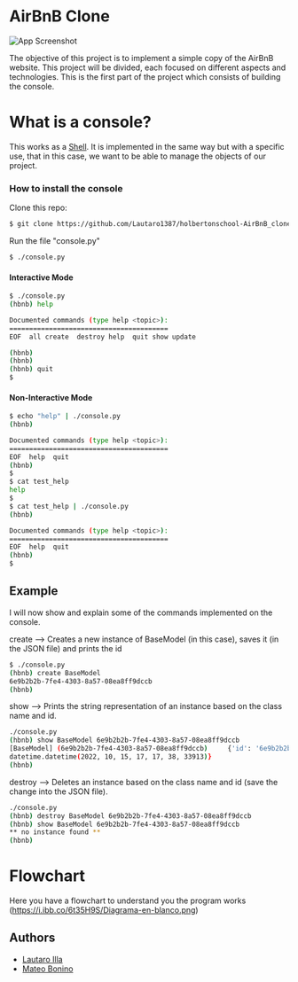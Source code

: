 # AirBnB Clone

![App Screenshot](https://imgs.search.brave.com/jTCrNgZ5d61CuMVlnPLxirGgtFhn5nmZigZMPxAfFIo/rs:fit:1200:1036:1/g:ce/aHR0cHM6Ly9pbWd1/ci5jb20vT2lsRXNY/Vi5wbmc)


The objective of this project is to implement a simple copy of the AirBnB website.
This project will be divided, each focused on different aspects and technologies.
This is the first part of the project which consists of building the console.

# What is a console?
 This works as a [Shell](https://github.com/Lautaro1387/holbertonschool-simple_shell).
It is implemented in the same way but with a specific use, that in this case, we want to be able to manage the objects of our project.

### How to install the console
Clone this repo:
```bash
$ git clone https://github.com/Lautaro1387/holbertonschool-AirBnB_clone
```

Run the file "console.py"
```bash
$ ./console.py
```

#### Interactive Mode
```bash
$ ./console.py
(hbnb) help

Documented commands (type help <topic>):
========================================
EOF  all create  destroy help  quit show update

(hbnb) 
(hbnb) 
(hbnb) quit
$
```
#### Non-Interactive Mode
```bash
$ echo "help" | ./console.py
(hbnb)

Documented commands (type help <topic>):
========================================
EOF  help  quit
(hbnb) 
$
$ cat test_help
help
$
$ cat test_help | ./console.py
(hbnb)

Documented commands (type help <topic>):
========================================
EOF  help  quit
(hbnb) 
$
```

## Example
I will now show and explain some of the commands implemented on the console.

create --> Creates a new instance of BaseModel (in this case), saves it (in the JSON file) and prints the id
```bash
$ ./console.py
(hbnb) create BaseModel
6e9b2b2b-7fe4-4303-8a57-08ea8ff9dccb
(hbnb)
```

show --> Prints the string representation of an instance based on the class name and id.
```bash
./console.py
(hbnb) show BaseModel 6e9b2b2b-7fe4-4303-8a57-08ea8ff9dccb
[BaseModel] (6e9b2b2b-7fe4-4303-8a57-08ea8ff9dccb)     {'id': '6e9b2b2b-7fe4-4303-8a57-08ea8ff9dccb', 'created_at': datetime.datetime(2022, 10, 15, 17, 17, 38, 33901), 'updated_at':
datetime.datetime(2022, 10, 15, 17, 17, 38, 33913)}
(hbnb)
```

destroy --> Deletes an instance based on the class name and id (save the change into the JSON file).
```bash
./console.py
(hbnb) destroy BaseModel 6e9b2b2b-7fe4-4303-8a57-08ea8ff9dccb
(hbnb) show BaseModel 6e9b2b2b-7fe4-4303-8a57-08ea8ff9dccb
** no instance found **
(hbnb)
```

# Flowchart
Here you have a flowchart to understand you the program works
(https://i.ibb.co/6t35H9S/Diagrama-en-blanco.png)

## Authors

- [Lautaro Illa](https://github.com/Lautaro1387)
- [Mateo Bonino](https://github.com/mateobonino)
